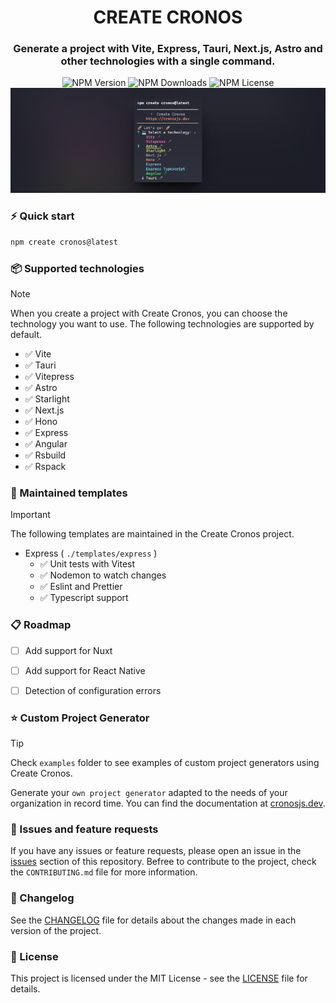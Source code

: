 <div align="center">
  
# **CREATE CRONOS**

### Generate a project with Vite, Express, Tauri, Next.js, Astro and other technologies with a single command.

<div align="center">
  
<div>

<img alt="NPM Version" src="https://img.shields.io/npm/v/create-cronos?color=cyan&label=Create%20Cronos&style=for-the-badge">

<img alt="NPM Downloads" src="https://img.shields.io/npm/dt/create-cronos?color=cyan&label=Create%20Cronos&style=for-the-badge">

<img alt="NPM License" src="https://img.shields.io/npm/l/create-cronos?color=cyan&label=Create%20Cronos&style=for-the-badge">

</div>

<img alt="Create Cronos" src="./example.png" />
</div>

</div>

### ⚡ Quick start

```bash
npm create cronos@latest
```

### 📦 Supported technologies

> [!NOTE]
> When you create a project with Create Cronos, you can choose the technology you want to use. The following technologies are supported by default.

- ✅ Vite
- ✅ Tauri
- ✅ Vitepress
- ✅ Astro
- ✅ Starlight
- ✅ Next.js
- ✅ Hono
- ✅ Express
- ✅ Angular
- ✅ Rsbuild
- ✅ Rspack

### 🚀 Maintained templates

> [!IMPORTANT]
> The following templates are maintained in the Create Cronos project.

- Express ( `./templates/express` )
  - ✅ Unit tests with Vitest
  - ✅ Nodemon to watch changes
  - ✅ Eslint and Prettier
  - ✅ Typescript support

### 📋 Roadmap

- [ ] Add support for Nuxt
- [ ] Add support for React Native
- [ ] Detection of configuration errors


### ⭐ Custom Project Generator

> [!TIP]
> Check `examples` folder to see examples of custom project generators using Create Cronos.

Generate your `own project generator` adapted to the needs of your organization in record time. You can find the documentation at [cronosjs.dev](https://cronosjs.dev/).

### 🚧 Issues and feature requests

If you have any issues or feature requests, please open an issue in the [issues](https://github.com/cronosjs-labs/create-cronos/issues) section of this repository. Befree to contribute to the project, check the `CONTRIBUTING.md` file for more information.

### 📜 Changelog

See the [CHANGELOG](CHANGELOG.md) file for details about the changes made in each version of the project.

### 📄 License

This project is licensed under the MIT License - see the [LICENSE](LICENSE) file for details.
